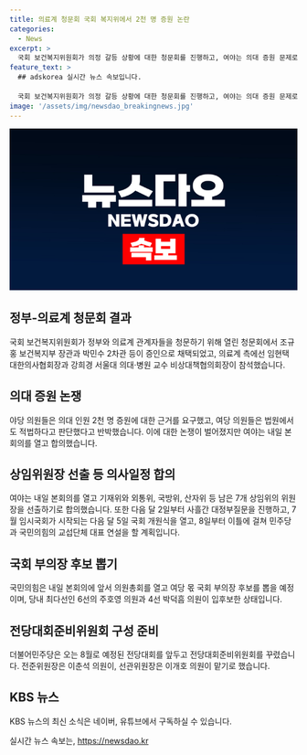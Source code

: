 ```yaml
---
title: 의료계 청문회 국회 복지위에서 2천 명 증원 논란
categories:
  - News
excerpt: >
  국회 보건복지위원회가 의정 갈등 상황에 대한 청문회를 진행하고, 여야는 의대 증원 문제로 공방을 벌였습니다. 정부, 의료계 관계자들과의 청문회에 처음으로 여야 의원들이 모두 참여했고, 의대 증원과 관련한 논쟁이 벌어졌습니다. 또한 여야는 다음 달의 국회 의사일정에 대해 합의했으며, 국민의힘과 더불어민주당은 후보 뽑기 등 당 내 사안도 처리 중입니다.
feature_text: >
  ## adskorea 실시간 뉴스 속보입니다.

  국회 보건복지위원회가 의정 갈등 상황에 대한 청문회를 진행하고, 여야는 의대 증원 문제로 공방을 벌였습니다. 정부, 의료계 관계자들과의 청문회에 처음으로 여야 의원들이 모두 참여했고, 의대 증원과 관련한 논쟁이 벌어졌습니다. 또한 여야는 다음 달의 국회 의사일정에 대해 합의했으며, 국민의힘과 더불어민주당은 후보 뽑기 등 당 내 사안도 처리 중입니다.
image: '/assets/img/newsdao_breakingnews.jpg'
---
```


<p><img src="/assets/img/newsdao_breakingnews.jpg" alt="adskorea 속보" /></p>

<h2 data-ke-size="size26">정부-의료계 청문회 결과</h2>

<p data-ke-size="size16">국회 보건복지위원회가 정부와 의료계 관계자들을 청문하기 위해 열린 청문회에서 조규홍 보건복지부 장관과 박민수 2차관 등이 증인으로 채택되었고, 의료계 측에선 임현택 대한의사협회장과 강희경 서울대 의대·병원 교수 비상대책협의회장이 참석했습니다.</p>

<h2 data-ke-size="size26">의대 증원 논쟁</h2>

<p data-ke-size="size16">야당 의원들은 의대 인원 2천 명 증원에 대한 근거를 요구했고, 여당 의원들은 법원에서도 적법하다고 판단했다고 반박했습니다. 이에 대한 논쟁이 벌어졌지만 여야는 내일 본회의를 열고 합의했습니다.</p>

<h2 data-ke-size="size26">상임위원장 선출 등 의사일정 합의</h2>

<p data-ke-size="size16">여야는 내일 본회의를 열고 기재위와 외통위, 국방위, 산자위 등 남은 7개 상임위의 위원장을 선출하기로 합의했습니다. 또한 다음 달 2일부터 사흘간 대정부질문을 진행하고, 7월 임시국회가 시작되는 다음 달 5일 국회 개원식을 열고, 8일부터 이틀에 걸쳐 민주당과 국민의힘의 교섭단체 대표 연설을 할 계획입니다.</p>

<h2 data-ke-size="size26">국회 부의장 후보 뽑기</h2>

<p data-ke-size="size16">국민의힘은 내일 본회의에 앞서 의원총회를 열고 여당 몫 국회 부의장 후보를 뽑을 예정이며, 당내 최다선인 6선의 주호영 의원과 4선 박덕흠 의원이 입후보한 상태입니다.</p>

<h2 data-ke-size="size26">전당대회준비위원회 구성 준비</h2>

<p data-ke-size="size16">더불어민주당은 오는 8월로 예정된 전당대회를 앞두고 전당대회준비위원회를 꾸렸습니다. 전준위원장은 이춘석 의원이, 선관위원장은 이개호 의원이 맡기로 했습니다.</p>

<h2 data-ke-size="size26">KBS 뉴스</h2>

<p data-ke-size="size16">KBS 뉴스의 최신 소식은 네이버, 유튜브에서 구독하실 수 있습니다.</p>
실시간 뉴스 속보는, <a href="https://newsdao.kr" rel="dofollow">https://newsdao.kr</a>


